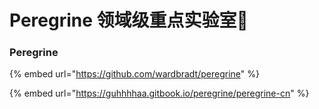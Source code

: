 # Peregrine 领域级重点实验室🚩

### P**eregrine**

{% embed url="https://github.com/wardbradt/peregrine" %}

{% embed url="https://guhhhhaa.gitbook.io/peregrine/peregrine-cn" %}

